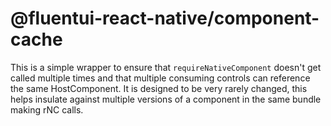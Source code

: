 # @fluentui-react-native/component-cache

This is a simple wrapper to ensure that `requireNativeComponent` doesn't get called multiple times and that multiple consuming controls can reference the same HostComponent. It is designed to be very rarely changed, this helps insulate against multiple versions of a component in the same bundle making rNC calls.
